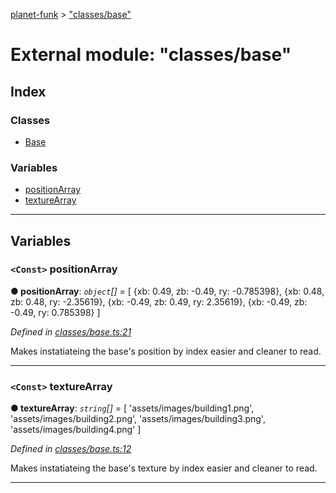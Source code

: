 [planet-funk](../README.md) > ["classes/base"](../modules/_classes_base_.md)

# External module: "classes/base"

## Index

### Classes

* [Base](../classes/_classes_base_.base.md)

### Variables

* [positionArray](_classes_base_.md#positionarray)
* [textureArray](_classes_base_.md#texturearray)

---

## Variables

<a id="positionarray"></a>

### `<Const>` positionArray

**● positionArray**: *`object`[]* =  [
    {xb: 0.49, zb: -0.49, ry: -0.785398},
    {xb: 0.48, zb: 0.48, ry: -2.35619},
    {xb: -0.49, zb: 0.49, ry: 2.35619},
    {xb: -0.49, zb: -0.49, ry: 0.785398}
]

*Defined in [classes/base.ts:21](https://github.com/WilliamRADFunk/planet-funk/blob/7d5bd70/src/classes/base.ts#L21)*

Makes instatiateing the base's position by index easier and cleaner to read.

___
<a id="texturearray"></a>

### `<Const>` textureArray

**● textureArray**: *`string`[]* =  [
    'assets/images/building1.png',
    'assets/images/building2.png',
    'assets/images/building3.png',
    'assets/images/building4.png'
]

*Defined in [classes/base.ts:12](https://github.com/WilliamRADFunk/planet-funk/blob/7d5bd70/src/classes/base.ts#L12)*

Makes instatiateing the base's texture by index easier and cleaner to read.

___

